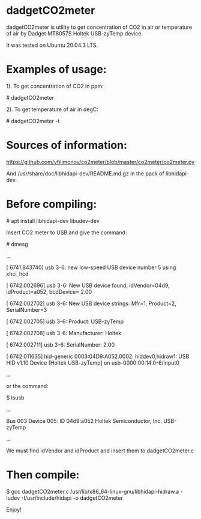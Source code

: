 # dadgetCO2meter

dadgetCO2meter is utility to get concentration of CO2 in air
or temperature of air by Dadget MT8057S Holtek USB-zyTemp device.

It was tested on Ubuntu 20.04.3 LTS.

# Examples of usage:

1). To get concentration of CO2 in ppm:

\# dadgetCO2meter

2). To get temperature of air in degC:

\# dadgetCO2meter -t

# Sources of information:

https://github.com/vfilimonov/co2meter/blob/master/co2meter/co2meter.py

And /usr/share/doc/libhidapi-dev/README.md.gz in the pack of libhidapi-dev.

# Before compiling:

\# apt install libhidapi-dev libudev-dev

Insert CO2 meter to USB and give the command:

\# dmesg

...

[ 6741.843740] usb 3-6: new low-speed USB device number 5 using xhci_hcd

[ 6742.002696] usb 3-6: New USB device found, idVendor=04d9, idProduct=a052, bcdDevice= 2.00

[ 6742.002702] usb 3-6: New USB device strings: Mfr=1, Product=2, SerialNumber=3

[ 6742.002705] usb 3-6: Product: USB-zyTemp

[ 6742.002708] usb 3-6: Manufacturer: Holtek

[ 6742.002711] usb 3-6: SerialNumber: 2.00

[ 6742.011635] hid-generic 0003:04D9:A052.0002: hiddev0,hidraw1: USB HID v1.10 Device [Holtek USB-zyTemp] on usb-0000:00:14.0-6/input0

...

or the command:

$ lsusb

...

Bus 003 Device 005: ID 04d9:a052 Holtek Semiconductor, Inc. USB-zyTemp

...

We must find idVendor and idProduct and insert them to dadgetCO2meter.c

# Then compile:

$ gcc dadgetCO2meter.c /usr/lib/x86_64-linux-gnu/libhidapi-hidraw.a -ludev -I/usr/include/hidapi -o dadgetCO2meter

Enjoy!
